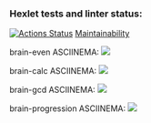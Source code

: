 ### Hexlet tests and linter status:

[![Actions Status](https://github.com/vladLensky/frontend-project-44/workflows/hexlet-check/badge.svg)](https://github.com/vladLensky/frontend-project-44/actions)
[Maintainability]("https://codeclimate.com/github/vladLensky/frontend-project-44/maintainability")

brain-even ASCIINEMA:
<a href="https://asciinema.org/a/N8MJfxC5C9OiipDE79WkXmlmo" target="_blank"><img src="https://asciinema.org/a/N8MJfxC5C9OiipDE79WkXmlmo.svg" /></a>

brain-calc ASCIINEMA:
<a href="https://asciinema.org/a/WfuNPuuyD1ldaMo2EvF52wZdU" target="_blank"><img src="https://asciinema.org/a/WfuNPuuyD1ldaMo2EvF52wZdU.svg" /></a>

brain-gcd ASCIINEMA:
<a href="https://asciinema.org/a/kOhRnoO0KDpN3nIDmcacdXDMS" target="_blank"><img src="https://asciinema.org/a/kOhRnoO0KDpN3nIDmcacdXDMS.svg" /></a>

brain-progression ASCIINEMA:
<a href="https://asciinema.org/a/C6iOB40rk59yLY4M8YyMPdeyG" target="_blank"><img src="https://asciinema.org/a/C6iOB40rk59yLY4M8YyMPdeyG.svg" /></a>
